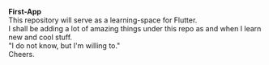 **First-App**  
This repository will serve as a learning-space for Flutter.  
I shall be adding a lot of amazing things under this repo as and when I learn new and cool
stuff.  
"I do not know, but I'm willing to."  
Cheers.
